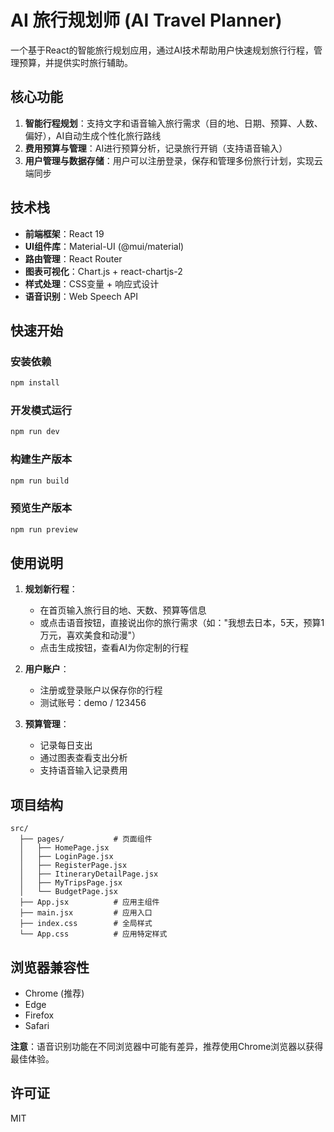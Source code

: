 # AI 旅行规划师 (AI Travel Planner)

一个基于React的智能旅行规划应用，通过AI技术帮助用户快速规划旅行行程，管理预算，并提供实时旅行辅助。

## 核心功能

1. **智能行程规划**：支持文字和语音输入旅行需求（目的地、日期、预算、人数、偏好），AI自动生成个性化旅行路线
2. **费用预算与管理**：AI进行预算分析，记录旅行开销（支持语音输入）
3. **用户管理与数据存储**：用户可以注册登录，保存和管理多份旅行计划，实现云端同步

## 技术栈

- **前端框架**：React 19
- **UI组件库**：Material-UI (@mui/material)
- **路由管理**：React Router
- **图表可视化**：Chart.js + react-chartjs-2
- **样式处理**：CSS变量 + 响应式设计
- **语音识别**：Web Speech API

## 快速开始

### 安装依赖

```bash
npm install
```

### 开发模式运行

```bash
npm run dev
```

### 构建生产版本

```bash
npm run build
```

### 预览生产版本

```bash
npm run preview
```

## 使用说明

1. **规划新行程**：
   - 在首页输入旅行目的地、天数、预算等信息
   - 或点击语音按钮，直接说出你的旅行需求（如："我想去日本，5天，预算1万元，喜欢美食和动漫"）
   - 点击生成按钮，查看AI为你定制的行程

2. **用户账户**：
   - 注册或登录账户以保存你的行程
   - 测试账号：demo / 123456

3. **预算管理**：
   - 记录每日支出
   - 通过图表查看支出分析
   - 支持语音输入记录费用

## 项目结构

```
src/
  ├── pages/           # 页面组件
  │   ├── HomePage.jsx
  │   ├── LoginPage.jsx
  │   ├── RegisterPage.jsx
  │   ├── ItineraryDetailPage.jsx
  │   ├── MyTripsPage.jsx
  │   └── BudgetPage.jsx
  ├── App.jsx          # 应用主组件
  ├── main.jsx         # 应用入口
  ├── index.css        # 全局样式
  └── App.css          # 应用特定样式
```

## 浏览器兼容性

- Chrome (推荐)
- Edge
- Firefox
- Safari

**注意**：语音识别功能在不同浏览器中可能有差异，推荐使用Chrome浏览器以获得最佳体验。

## 许可证

MIT
